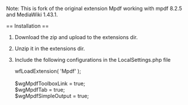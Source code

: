 Note: This is fork of the original extension Mpdf working with mpdf 8.2.5 and MediaWiki 1.43.1.

== Installation ==
1. Download the zip and upload to the extensions dir.
2. Unzip it in the extensions dir.
3. Include the following configurations in the LocalSettings.php file <br>

   wfLoadExtension( 'Mpdf' );<br>
    <br>
   $wgMpdfToolboxLink = true;<br>
   $wgMpdfTab = true;<br>
   $wgMpdfSimpleOutput = true;<br>
